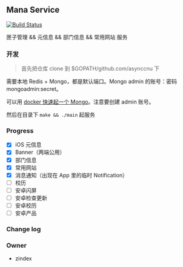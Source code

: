 ## Mana Service 

[![Build Status](https://travis-ci.org/asynccnu/mana_service_v2.svg?branch=master)](https://travis-ci.org/asynccnu/mana_service_v2)

匣子管理 && 元信息 && 部门信息 && 常用网站 服务

### 开发

> 首先把仓库 clone 到 $GOPATH/github.com/asynccnu 下

需要本地 Redis + Mongo，都是默认端口。Mongo admin 的账号：密码 mongoadmin:secret。

可以用 [docker 快速起一个 Mongo](https://hub.docker.com/_/mongo)。注意要创建 admin 账号。

然后在目录下 `make && ./main` 起服务

### Progress

- [x] iOS 元信息
- [x] Banner（两端公用）
- [x] 部门信息
- [x] 常用网站
- [x] 消息通知（出现在 App 里的临时 Notification）
- [ ] 校历
- [ ] 安卓闪屏
- [ ] 安卓检查更新
- [ ] 安卓校历
- [ ] 安卓产品

### Change log



### Owner

+ zindex